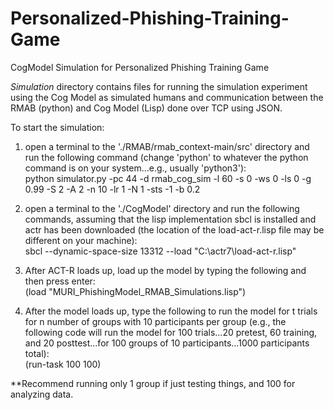 # Personalized-Phishing-Training-Game  
CogModel Simulation for Personalized Phishing Training Game  

*Simulation* directory contains files for running the simulation experiment using the Cog Model as simulated humans and communication between the RMAB (python) and Cog Model (Lisp) done over TCP using JSON.  

To start the simulation:  
1) open a terminal to the './RMAB/rmab_context-main/src' directory and run the following command (change 'python' to whatever the python command is on your system...e.g., usually 'python3'):  
   python simulator.py -pc 44 -d rmab_cog_sim -l 60 -s 0 -ws 0 -ls 0 -g 0.99 -S 2 -A 2 -n 10 -lr 1 -N 1 -sts -1 -b 0.2  

2) open a terminal to the './CogModel' directory and run the following commands, assuming that the lisp implementation sbcl is installed and actr has been downloaded (the location of the load-act-r.lisp file may be different on your machine):  
   sbcl --dynamic-space-size 13312 --load "C:\actr7\load-act-r.lisp"  

3) After ACT-R loads up, load up the model by typing the following and then press enter:  
   (load "MURI_PhishingModel_RMAB_Simulations.lisp")  

4) After the model loads up, type the following to run the model for t trials for n number of groups with 10 participants per group (e.g., the following code will run the model for 100 trials...20 pretest, 60 training, and 20 posttest...for 100 groups of 10 participants...1000 participants total):  
   (run-task 100 100)  

**Recommend running only 1 group if just testing things, and 100 for analyzing data.  
